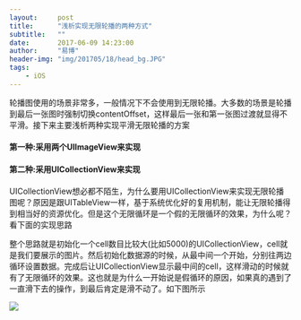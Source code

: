 ```yaml
---
layout:     post
title:      "浅析实现无限轮播的两种方式"
subtitle:   ""
date:       2017-06-09 14:23:00
author:     "易博"
header-img: "img/201705/18/head_bg.JPG"
tags:
    - iOS
---
```


轮播图使用的场景非常多，一般情况下不会使用到无限轮播。大多数的场景是轮播到最后一张图时强制切换contentOffset，这样最后一张和第一张图过渡就显得不平滑。接下来主要浅析两种实现平滑无限轮播的方案

#### 第一种:采用两个UIImageView来实现



#### 第二种:采用UICollectionView来实现

UICollectionView想必都不陌生，为什么要用UICollectionView来实现无限轮播图呢？原因是跟UITableView一样，基于系统优化好的复用机制，能让无限轮播得到相当好的资源优化。但是这个无限循环是一个假的无限循环的效果，为什么呢？看下面的实现思路

整个思路就是初始化一个cell数目比较大(比如5000)的UICollectionView，cell就是我们要展示的图片。然后初始化数据源的时候，从最中间一个开始，分别往两边循环设置数据。完成后让UICollectionView显示最中间的cell，这样滑动的时候就有了无限循环的效果。这也就是为什么一开始说是假循环的原因，如果真的遇到了一直滑下去的操作，到最后肯定是滑不动了。如下图所示

![](http://www.xttxqjfg.cn/img/201706/13/13001.png)


